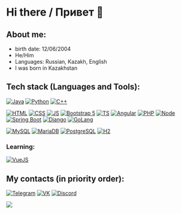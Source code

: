 # Hi there / Привет 👋

## About me:
- birth date: 12/06/2004
- He/Him
- Languages: Russian, Kazakh, English
- I was born in Kazakhstan

## Tech stack (Languages and Tools):

<a href="https://java.com/"><img alt="Java" src="https://img.shields.io/badge/Java-ED8B00?style=for-the-badge&logo=openjdk&logoColor=white"/></a> <a href="https://www.python.org/"><img alt="Python" src="https://img.shields.io/badge/Python-3776AB?style=for-the-badge&logo=python&logoColor=white"/></a> <a href="https://isocpp.org/"><img alt="C++" src="https://img.shields.io/badge/C%2B%2B-00599C?style=for-the-badge&logo=c%2B%2B&logoColor=white"/></a>

<a href="https://www.w3.org/html/"><img alt="HTML" src="https://img.shields.io/badge/HTML-239120?style=for-the-badge&logo=html5&logoColor=white"/></a> <a href="https://www.w3.org/Style/CSS/"><img alt="CSS" src="https://img.shields.io/badge/CSS-239120?&style=for-the-badge&logo=css3&logoColor=white"/></a> <a href="https://ecma-international.org/publications-and-standards/standards/ecma-262/"><img alt="JS" src="https://img.shields.io/badge/JavaScript-F7DF1E?style=for-the-badge&logo=javascript&logoColor=black"/></a> <a href="https://getbootstrap.com/"><img alt="Bootstrap 5" src="https://img.shields.io/badge/Bootstrap-563D7C?style=for-the-badge&logo=bootstrap&logoColor=white"/></a> <a href="https://www.typescriptlang.org/"><img alt="TS" src="https://img.shields.io/badge/TypeScript-007ACC?style=for-the-badge&logo=typescript&logoColor=white"/></a> <a href="https://angular.io/"><img alt="Angular" src="https://img.shields.io/badge/Angular-DD0031?style=for-the-badge&logo=angular&logoColor=white"/></a> <a href="https://www.php.net/"><img alt="PHP" src="https://img.shields.io/badge/PHP-777BB4?style=for-the-badge&logo=php&logoColor=white"/></a> <a href="https://nodejs.org/"><img alt="Node" src="https://img.shields.io/badge/Node.js-43853D?style=for-the-badge&logo=node.js&logoColor=white"/></a> <a href="https://spring.io/projects/spring-boot/"><img alt="Spring Boot" src="https://img.shields.io/badge/Spring%20Boot-6DB33F?style=for-the-badge&logo=spring&logoColor=white"/></a> <a href="https://www.djangoproject.com/"><img alt="Django" src="https://img.shields.io/badge/Django-092E20?style=for-the-badge&logo=django&logoColor=white"/></a> <a href="https://go.dev/"><img alt="GoLang" src="https://img.shields.io/badge/Go-00ADD8?style=for-the-badge&logo=go&logoColor=white"/></a>

<a href="https://www.mysql.com/"><img alt="MySQL" src="https://img.shields.io/badge/MySQL-00000F?style=for-the-badge&logo=mysql&logoColor=white"/></a> <a href="https://mariadb.com/"><img alt="MariaDB" src="https://img.shields.io/badge/MariaDB-003545?style=for-the-badge&logo=mariadb&logoColor=white"/></a> <a href="https://www.postgresql.org/"><img alt="PostgreSQL" src="https://img.shields.io/badge/PostgreSQL-316192?style=for-the-badge&logo=postgresql&logoColor=white"/></a> <a href="https://www.h2database.com/"><img alt="H2" src="https://img.shields.io/badge/H2-018bff?style=for-the-badge&logo=h2&logoColor=white"/></a>

### Learning:
<a href="https://vuejs.org/"><img alt="VueJS" src="https://img.shields.io/badge/Vue.js-35495E?style=for-the-badge&logo=vue.js&logoColor=4FC08D"/></a>

## My contacts (in priority order):
<a href="https://t.me/itzHiti"><img alt="Telegram" src="https://img.shields.io/badge/Telegram-2CA5E0?style=for-the-badge&logo=telegram&logoColor=whit"/></a>
<a href="https://vk.com/hitioff"><img alt="VK" src="https://img.shields.io/badge/Vkontakte-0077FF?style=for-the-badge&logo=vk&logoColor=whit"/></a>
<a href="https://itzhiti.github.io/"><img alt="Discord" src="https://img.shields.io/badge/@itzhiti-404EED?style=for-the-badge&logo=discord&logoColor=whit"/></a>

<img src="https://user-images.githubusercontent.com/81374715/192527086-5423ab3a-40c2-4157-a8c2-68751c99e6ea.gif" />
